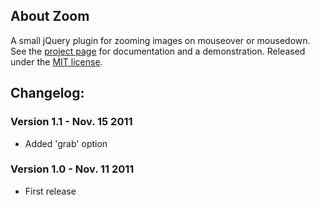 ## About Zoom

A small jQuery plugin for zooming images on mouseover or mousedown. See the [project page](http://jacklmoore.com/zoom/) for documentation and a demonstration.  Released under the [MIT license](http://www.opensource.org/licenses/mit-license.php).
 
## Changelog:

### Version 1.1 - Nov. 15 2011
* Added 'grab' option

### Version 1.0 - Nov. 11 2011
* First release